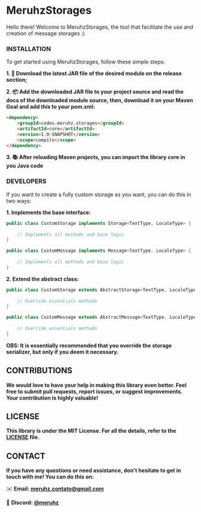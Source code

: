 # **MeruhzStorages**

Hello there! Welcome to MeruhzStorages, the tool that facilitate the use and creation of message storages :)

### **INSTALLATION**

To get started using MeruhzStorages, follow these simple steps:

**1. 🔗 Download the latest JAR file of the desired module on the release section;**

**2. 📦 Add the downloaded JAR file to your project source and read the docs of the downloaded module source, then, download it on your Maven Goal and add this to your pom.xml:**

```html
<dependency>
    <groupId>codes.meruhz.storages</groupId>
    <artifactId>core</artifactId>
    <version>1.0-SNAPSHOT</version>
    <scope>compile</scope>
</dependency>
```

**3. 📚 After reloading Maven projects, you can import the library core in you Java code**

### **DEVELOPERS**

If you want to create a fully custom storage as you want, you can do this in two ways:

**1. Implements the base interface:**

```java
public class CustomStorage implements Storage<TextType, LocaleType> {
    
    // Implements all methods and base logic
}
```

```java
public class CustomMessage implements Message<TextType, LocaleType> {
    
    // Implements all methods and base logic
}
```

**2. Extend the abstract class:**

```java
public class CustomStorage extends AbstractStorage<TextType, LocaleType> {
    
    // Override essentials methods
}
```

```java
public class CustomMessage extends AbstractMessage<TextType, LocaleType> {
    
    // Override essentials methods
}
```

**OBS: It is essentially recommended that you override the storage serializer, but only if you deem it necessary.**

## CONTRIBUTIONS

**We would love to have your help in making this library even better. Feel free to submit pull requests, report issues, or suggest improvements. Your contribution is highly valuable!**

## LICENSE

**This library is under the MIT License. For all the details, refer to the [LICENSE](LICENSE) file.**

## CONTACT

**If you have any questions or need assistance, don't hesitate to get in touch with me! You can do this on:**

✉️ **Email: [meruhz.contato@gmail.com]()**

👤 **Discord: [@meruhz]()**